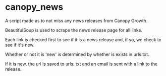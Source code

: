# canopy_news

A script made as to not miss any news releases from Canopy Growth. 

BeautifulSoup is used to scrape the news release page for all links.

Each link is checked first to see if it is a news release and, if so, we check to see if it's new.

Whether or not it is 'new' is determined by whether is exists in urls.txt.

If it is new, the url is saved to urls. txt and an email is sent with a link to the release.